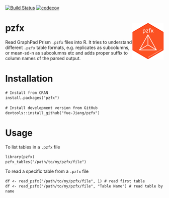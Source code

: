 [![Build Status](https://travis-ci.org/Yue-Jiang/pzfx.svg?branch=master)](https://travis-ci.org/Yue-Jiang/pzfx)
[![codecov](https://codecov.io/gh/Yue-Jiang/pzfx/branch/master/graph/badge.svg)](https://codecov.io/gh/Yue-Jiang/pzfx)

# pzfx <img src="man/figures/logo.png" width="100" align="right" />
Read GraphPad Prism `.pzfx` files into R. It tries to understand different `.pzfx` table formats, e.g. replicates as subcolumns, or mean-sd-n as subcolumns etc and adds proper suffix to column names of the parsed output.

# Installation
```
# Install from CRAN
install.packages("pzfx")

# Install development version from GitHub
devtools::install_github("Yue-Jiang/pzfx")
```

# Usage

To list tables in a `.pzfx` file
```
library(pzfx)
pzfx_tables("/path/to/my/pzfx/file")
```

To read a specific table from a `.pzfx` file
```
df <- read_pzfx("/path/to/my/pzfx/file", 1) # read first table
df <- read_pzfx("/path/to/my/pzfx/file", "Table Name") # read table by name
```
